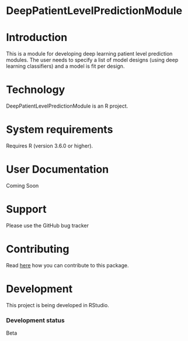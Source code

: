 # DeepPatientLevelPredictionModule

# Introduction

This is a module for developing deep learning patient level prediction modules.  The user needs to specify a list of model designs (using deep learning classifiers) and a model is fit per design.


# Technology

DeepPatientLevelPredictionModule is an R project.

# System requirements

Requires R (version 3.6.0 or higher).

# User Documentation

Coming Soon

# Support

Please use the GitHub bug tracker

# Contributing

Read [here](https://ohdsi.github.io/Hades/contribute.html) how you can contribute to this package.


# Development

This project is being developed in RStudio.

### Development status

Beta
